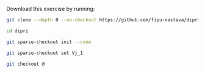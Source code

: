 Download this exercise by running:
```sh
git clone --depth 0 --no-checkout https://github.com/fipu-nastava/dipri.git

cd dipri

git sparse-checkout init --cone

git sparse-checkout set Vj_1

git checkout @

```